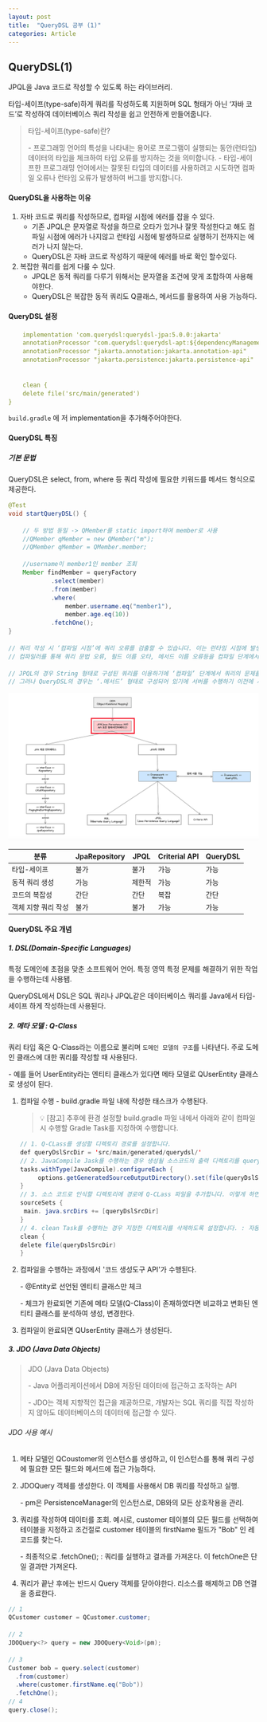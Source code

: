```yaml
---
layout: post
title:  "QueryDSL 공부 (1)"
categories: Article
---
```


## QueryDSL(1)

JPQL을 Java 코드로 작성할 수 있도록 하는 라이브러리.

타입-세이프(type-safe)하게 쿼리를 작성하도록 지원하며 SQL 형태가 아닌 ‘자바 코드’로 작성하여 데이터베이스 쿼리 작성을 쉽고 안전하게 만들어줍니다.

> 타입-세이프(type-safe)란?
>
> \- 프로그래밍 언어의 특성을 나타내는 용어로 프로그램이 실행되는 동안(런타임) 데이터의 타입을 체크하여 타입 오류를 방지하는 것을 의미합니다.
> \- 타입-세이프한 프로그래밍 언어에서는 잘못된 타입의 데이터를 사용하려고 시도하면 컴파일 오류나 런타임 오류가 발생하여 버그를 방지합니다.



#### QueryDSL을 사용하는 이유

1. 자바 코드로 쿼리를 작성하므로, 컴파일 시점에 에러를 잡을 수 있다.
   - 기존 JPQL은 문자열로 작성을 하므로 오타가 있거나 잘못 작성한다고 해도 컴파일 시점에 에러가 나지않고 런타임 시점에 발생하므로 실행하기 전까지는 에러가 나지 않는다.
   - QueryDSL은 자바 코드로 작성하기 때문에 에러를 바로 확인 할수있다.
2. 복잡한 쿼리를 쉽게 다룰 수 있다.
   - JPQL은 동적 쿼리를 다루기 위해서는 문자열을 조건에 맞게 조합하여 사용해야한다.
   - QueryDSL은 복잡한 동적 쿼리도 Q클래스, 메서드를 활용하여 사용 가능하다.

#### QueryDSL 설정

```yaml
	implementation 'com.querydsl:querydsl-jpa:5.0.0:jakarta'
	annotationProcessor "com.querydsl:querydsl-apt:${dependencyManagement.importedProperties['querydsl.version']}:jakarta"
	annotationProcessor "jakarta.annotation:jakarta.annotation-api"
	annotationProcessor "jakarta.persistence:jakarta.persistence-api"
	
	
	clean {
	delete file('src/main/generated')
}
```

`build.gradle` 에 저 implementation을 추가해주어야한다.



#### QueryDSL 특징

##### 기본 문법

QueryDSL은 select, from, where 등 쿼리 작성에 필요한 키워드를 메서드 형식으로 제공한다.

```java
@Test
void startQueryDSL() {
	
    // 두 방법 동일 -> QMember를 static import하여 member로 사용
	//QMember qMember = new QMember("m");
    //QMember qMember = QMember.member;
    
    //username이 member1인 member 조회
    Member findMember = queryFactory
    		.select(member)
            .from(member)
            .where(
            	member.username.eq("member1"),
                member.age.eq(10))
            .fetchOne();
}

// 쿼리 작성 시 ‘컴파일 시점’에 쿼리 오류를 검출할 수 있습니다. 이는 런타임 시점에 발생할 오류를 사전에 방지하며 개발자의 생산성을 향상합니다.
// 컴파일러를 통해 쿼리 문법 오류, 필드 이름 오타, 메서드 이름 오류등을 컴파일 단계에서 발견하여 런타임에서 발생할 오류를 방지하고 코드 품질을 높이는데 도움이 됩니다.

// JPQL의 경우 String 형태로 구성된 쿼리를 이용하기에 ‘컴파일’ 단계에서 쿼리의 문제를 확인할 수 없습니다.
// 그러나 QueryDSL의 경우는 ‘.메서드’ 형태로 구성되어 있기에 서버를 수행하기 이전에 사전 오류를 확인할 수 있습니다.
```



![](/assets/img/posts/Querydsl(1).png)

| 분류                | JpaRepository | JPQL   | Criterial API | QueryDSL |
| ------------------- | ------------- | ------ | ------------- | -------- |
| 타입-세이프         | 불가          | 불가   | 가능          | 가능     |
| 동적 쿼리 생성      | 가능          | 제한적 | 가능          | 가능     |
| 코드의 복잡성       | 간단          | 간단   | 복잡          | 간단     |
| 객체 지향 쿼리 작성 | 불가          | 불가   | 가능          | 가능     |



#### QueryDSL 주요 개념

##### 1. DSL(Domain-Specific Languages)

특정 도메인에 초점을 맞춘 소프트웨어 언어. 특정 영역 특정 문제를 해결하기 위한 작업을 수행하는데 사용됌.

QueryDSL에서 DSL은 SQL 쿼리나 JPQL같은 데이터베이스 쿼리를 Java에서 타입-세이프 하게 작성하는데 사용된다.

##### 2. 메타 모델 : Q-Class

쿼리 타입 혹은 Q-Class라는 이름으로 불리며 `도메인 모델의 구조`를 나타낸다. 주로 도메인 클래스에 대한 쿼리를 작성할 때 사용된다.

\- 예를 들어 UserEntity라는 엔티티 클래스가 있다면 메타 모델로 QUserEntity 클래스로 생성이 된다. 

1. 컴파일 수행 - build.gradle 파일 내에 작성한 태스크가 수행된다.

   > 💡 [참고] 추후에 환경 설정할 build.gradle 파일 내에서 아래와 같이 컴파일 시 수행할 Gradle Task를 지정하여 수행합니다.

   ```java
   // 1. Q-CLass를 생성할 디렉토리 경로를 설정합니다.
   def queryDslSrcDir = 'src/main/generated/querydsl/'
   // 2. JavaCompile Jask를 수행하는 경우 생성될 소스코드의 출력 디렉토리를 queryDsLSrcDir로 설정합니다.
   tasks.withType(JavaCompile).configureEach {
   		options.getGeneratedSource0utputDirectory().set(file(queryDslSrcDir))
   }
   // 3. 소스 코드로 인식할 디렉토리에 경로에 Q-CLass 파일을 추가합니다. 이렇게 하면 0-CLass가 일반 Java 클래스처럼 취급되어 컴파일과 실행 시 클래스패스에 포함됩니다.
   sourceSets {
   	main. java.srcDirs += [queryDslSrcDir]
   }
   // 4. clean Task를 수행하는 경우 지정한 디렉토리를 삭제하도록 설정합니다. : 자동 생성된 Q-CLess를 제거합니다.
   clean {
   delete file(queryDslSrcDir)
   }
   ```

2. 컴파일을 수행하는 과정에서 '코드 생성도구 API'가 수행된다. 

   \- @Entity로 선언된 엔티티 클래스만 체크

   \- 체크가 완료되면 기존에 메타 모델(Q-Class)이 존재하였다면 비교하고 변화된 엔티티 클래스를 분석하여 생성, 변경한다.

3. 컴파일이 완료되면 QUserEntity 클래스가 생성된다.

##### 3. JDO (Java Data Objects)

> JDO (Java Data Objects)
>
> \- Java 어플리케이션에서 DB에 저장된 데이터에 접근하고 조작하는 API
>
> \- JDO는 객체 지향적인 접근을 제공하므로, 개발자는 SQL 쿼리를 직접 작성하지 않아도 데이터베이스의 데이터에 접근할 수 있다.

###### JDO 사용 예시 

1. 메타 모델인 QCoustomer의 인스턴스를 생성하고,  이 인스턴스를 통해 쿼리 구성에 필요한 모든 필드와 메서드에 접근 가능하다.

2. JDOQuery 객체를 생성한다. 이 객체를 사용해서 DB 쿼리를 작성하고 실행. 

   \- pm은 PersistenceManager의 인스턴스로, DB와의 모든 상호작용을 관리.

3. 쿼리를 작성하여 데이터를 조회. 예시로, customer 테이블의 모든 필드를 선택하여 테이블을 지정하고 조건절로 customer 테이블의 firstName 필드가 "Bob" 인 레코드를 찾는다.

   \- 최종적으로 .fetchOne(); : 쿼리를 실행하고 결과를 가져온다. 이 fetchOne은 단일 결과만 가져온다. 

4. 쿼리가 끝난 후에는 반드시 Query 객체를 닫아야한다. 리소스를 해제하고 DB 연결을 종료한다.

```java
// 1
QCustomer customer = QCustomer.customer;

// 2
JDOQuery<?> query = new JDOQuery<Void>(pm);

// 3
Customer bob = query.select(customer)
  .from(customer)
  .where(customer.firstName.eq("Bob"))
  .fetchOne();
// 4
query.close();
```

